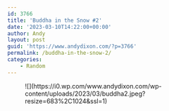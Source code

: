 ```yaml
---
id: 3766
title: 'Buddha in the Snow #2'
date: '2023-03-10T14:22:00+00:00'
author: Andy
layout: post
guid: 'https://www.andydixon.com/?p=3766'
permalink: /buddha-in-the-snow-2/
categories:
    - Random
---
```


<figure class="wp-block-image size-large">![](https://i0.wp.com/www.andydixon.com/wp-content/uploads/2023/03/buddha2.jpeg?resize=683%2C1024&ssl=1)</figure>